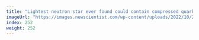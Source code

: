 ```yaml
---
title: "Lightest neutron star ever found could contain compressed quarks"
imageUrl: "https://images.newscientist.com/wp-content/uploads/2022/10/24155228/SEI_130414652.jpg?width=600"
index: 252
weight: 252
---
```

